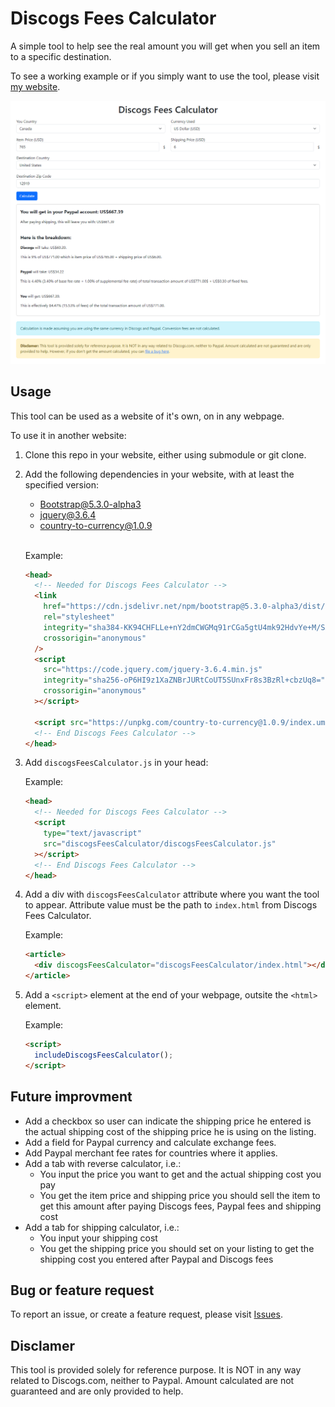 # Discogs Fees Calculator

A simple tool to help see the real amount you will get when you sell an item to a specific destination.

To see a working example or if you simply want to use the tool, please visit [my website](https://jaypare.com/tools).

<p align="center">
  <img src="preview.png" width="900" height="auto" />
</p>

## Usage

This tool can be used as a website of it's own, on in any webpage.

To use it in another website:

1. Clone this repo in your website, either using submodule or git clone.

2. Add the following dependencies in your website, with at least the specified version:

   - [Bootstrap@5.3.0-alpha3](https://github.com/twbs/bootstrap)
   - [jquery@3.6.4](https://github.com/jquery/jquery)
   - [country-to-currency@1.0.9](https://github.com/thiagodp/country-to-currency)
     <br /><br />

   Example:

   ```html
   <head>
     <!-- Needed for Discogs Fees Calculator -->
     <link
       href="https://cdn.jsdelivr.net/npm/bootstrap@5.3.0-alpha3/dist/css/bootstrap.min.css"
       rel="stylesheet"
       integrity="sha384-KK94CHFLLe+nY2dmCWGMq91rCGa5gtU4mk92HdvYe+M/SXH301p5ILy+dN9+nJOZ"
       crossorigin="anonymous"
     />
     <script
       src="https://code.jquery.com/jquery-3.6.4.min.js"
       integrity="sha256-oP6HI9z1XaZNBrJURtCoUT5SUnxFr8s3BzRl+cbzUq8="
       crossorigin="anonymous"
     ></script>

     <script src="https://unpkg.com/country-to-currency@1.0.9/index.umd.js"></script>
     <!-- End Discogs Fees Calculator -->
   </head>
   ```

3. Add `discogsFeesCalculator.js` in your head:

   Example:

   ```html
   <head>
     <!-- Needed for Discogs Fees Calculator -->
     <script
       type="text/javascript"
       src="discogsFeesCalculator/discogsFeesCalculator.js"
     ></script>
     <!-- End Discogs Fees Calculator -->
   </head>
   ```

4. Add a div with `discogsFeesCalculator` attribute where you want the tool to appear. Attribute value must be the path to `index.html` from Discogs Fees Calculator.

   Example:

   ```html
   <article>
     <div discogsFeesCalculator="discogsFeesCalculator/index.html"></div>
   </article>
   ```

5. Add a `<script>` element at the end of your webpage, outsite the `<html>` element.

   Example:

   ```html
   <script>
     includeDiscogsFeesCalculator();
   </script>
   ```

## Future improvment

- Add a checkbox so user can indicate the shipping price he entered is the actual shipping cost of the shipping price he is using on the listing.
- Add a field for Paypal currency and calculate exchange fees.
- Add Paypal merchant fee rates for countries where it applies.
- Add a tab with reverse calculator, i.e.:
  - You input the price you want to get and the actual shipping cost you pay
  - You get the item price and shipping price you should sell the item to get this amount after paying Discogs fees, Paypal fees and shipping cost
- Add a tab for shipping calculator, i.e.:
  - You input your shipping cost
  - You get the shipping price you should set on your listing to get the shipping cost you entered after Paypal and Discogs fees

## Bug or feature request

To report an issue, or create a feature request, please visit [Issues](https://github.com/jayPare/discogsFeesCalculator/issues/new/choose).

## Disclamer

This tool is provided solely for reference purpose. It is NOT in any way related to Discogs.com, neither to Paypal. Amount calculated are not guaranteed and are only provided to help.
